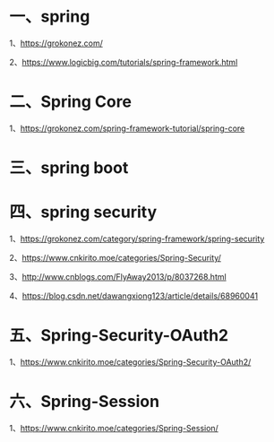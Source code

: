 # 一、spring

1、https://grokonez.com/

2、https://www.logicbig.com/tutorials/spring-framework.html

# 二、Spring Core

1、https://grokonez.com/spring-framework-tutorial/spring-core



# 三、spring boot

# 四、spring security

1、https://grokonez.com/category/spring-framework/spring-security

2、https://www.cnkirito.moe/categories/Spring-Security/

3、http://www.cnblogs.com/FlyAway2013/p/8037268.html

4、https://blog.csdn.net/dawangxiong123/article/details/68960041



# 五、Spring-Security-OAuth2

1、https://www.cnkirito.moe/categories/Spring-Security-OAuth2/

# 六、Spring-Session

1、https://www.cnkirito.moe/categories/Spring-Session/
